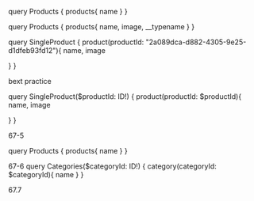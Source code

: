 query Products {
products{
name
}
}

query Products {
products{
name,
image,
\_\_typename
}
}

query SingleProduct {
product(productId: "2a089dca-d882-4305-9e25-d1dfeb93fd12"){
name,
image

}
}

bext practice

query SingleProduct($productId: ID!) {
product(productId: $productId){
name,
image

}
}

67-5

query Products {
products{
name
}
}

67-6
query Categories($categoryId: ID!) {
category(categoryId: $categoryId){
name
}
}

67.7
